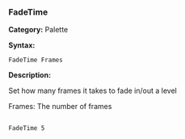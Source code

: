 ### FadeTime

**Category:**
Palette

**Syntax:**

```scorpionengine
FadeTime Frames
```

**Description:**

Set how many frames it takes to fade in/out a level

Frames: The number of frames

```scorpionengine

FadeTime 5

```
